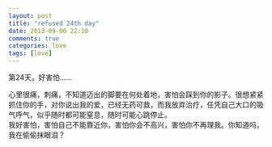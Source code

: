 ```yaml
---
layout: post
title: "refused 24th day"
date: 2013-09-06 22:10
comments: true
categories: love
tags: [love]
---
```

第24天。好害怕……<br>
<!--more-->
心里很痛，刺痛，不知道迈出的脚要在何处着地，害怕会踩到你的影子。很想紧紧抓住你的手，对你说出我的爱，已经无药可救，而我放弃治疗，任凭自己大口的吸气呼气，似乎随时都可能窒息，随时可能心跳停止。<br>
我好害怕，害怕自己不能靠近你，害怕你会不高兴，害怕你不再理我。你知道吗，我在偷偷抹眼泪？